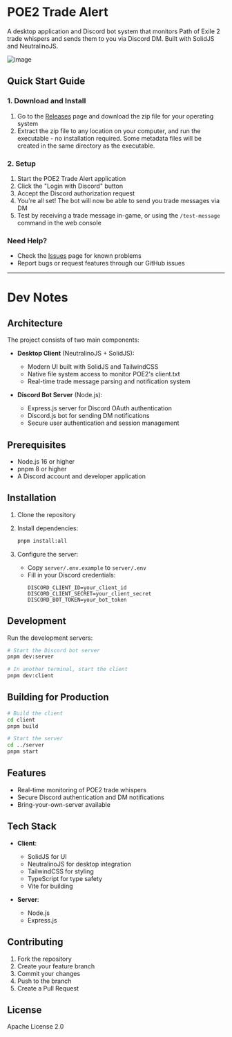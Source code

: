 # POE2 Trade Alert

A desktop application and Discord bot system that monitors Path of Exile 2 trade whispers and sends them to you via Discord DM. Built with SolidJS and NeutralinoJS.

![image](https://github.com/user-attachments/assets/f80fe22b-8bf4-4ac9-bc51-62aba3e134e8)


## Quick Start Guide

### 1. Download and Install

1. Go to the [Releases](https://github.com/tsjnsn/poe2-tradealert/releases) page and download the zip file for your operating system
2. Extract the zip file to any location on your computer, and run the executable - no installation required. Some metadata files will be created in the same directory as the executable.

### 2. Setup

1. Start the POE2 Trade Alert application
2. Click the "Login with Discord" button
3. Accept the Discord authorization request
4. You're all set! The bot will now be able to send you trade messages via DM
5. Test by receiving a trade message in-game, or using the `/test-message` command in the web console

### Need Help?

- Check the [Issues](https://github.com/tsjnsn/poe2-tradealert/issues) page for known problems
- Report bugs or request features through our GitHub issues

---

# Dev Notes

## Architecture

The project consists of two main components:

- **Desktop Client** (NeutralinoJS + SolidJS):
  - Modern UI built with SolidJS and TailwindCSS
  - Native file system access to monitor POE2's client.txt
  - Real-time trade message parsing and notification system

- **Discord Bot Server** (Node.js):
  - Express.js server for Discord OAuth authentication
  - Discord.js bot for sending DM notifications
  - Secure user authentication and session management

## Prerequisites

- Node.js 16 or higher
- pnpm 8 or higher
- A Discord account and developer application

## Installation

1. Clone the repository
2. Install dependencies:
   ```bash
   pnpm install:all
   ```

3. Configure the server:
   - Copy `server/.env.example` to `server/.env`
   - Fill in your Discord credentials:
     ```
     DISCORD_CLIENT_ID=your_client_id
     DISCORD_CLIENT_SECRET=your_client_secret
     DISCORD_BOT_TOKEN=your_bot_token
     ```

## Development

Run the development servers:

```bash
# Start the Discord bot server
pnpm dev:server

# In another terminal, start the client
pnpm dev:client
```

## Building for Production

```bash
# Build the client
cd client
pnpm build

# Start the server
cd ../server
pnpm start
```

## Features

- Real-time monitoring of POE2 trade whispers
- Secure Discord authentication and DM notifications
- Bring-your-own-server available

## Tech Stack

- **Client**:
  - SolidJS for UI
  - NeutralinoJS for desktop integration
  - TailwindCSS for styling
  - TypeScript for type safety
  - Vite for building

- **Server**:
  - Node.js
  - Express.js

## Contributing

1. Fork the repository
2. Create your feature branch
3. Commit your changes
4. Push to the branch
5. Create a Pull Request

## License

Apache License 2.0 
